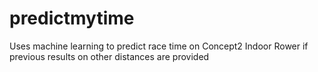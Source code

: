 # predictmytime
Uses machine learning to predict race time on Concept2 Indoor Rower if previous results on other distances are provided
